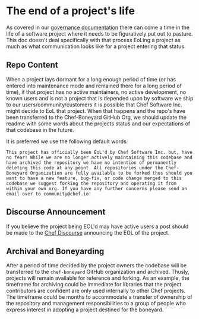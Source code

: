 # The end of a project's life

As covered in our [governance documentation](../governance.md) there can come a time in the life of a software project where it needs to be figuratively put out to pasture. This doc doesn't deal specifically with that process EoLing a project as much as what communication looks like for a project entering that status.

## Repo Content

When a project lays dormant for a long enough period of time (or has entered into maintenance mode and remained there for a long period of time), if that project has no active maintainers, no active development, no known users and is not a project that is depended upon by software we ship to our users/community/customers it is possible that Chef Software Inc. might decide to EoL that project. When that happens and the repo's have been transferred to the Chef-Boneyard GitHub Org, we should update the readme with some words about the projects status and our expectations of that codebase in the future.

It is preferred we use the following default words:

```
This project has officially been EoL'd by Chef Software Inc. but, have no fear! While we are no longer actively maintaining this codebase and have archived the repository we have no intention of permanently deleting this code at any point. All repositories under the Chef-Boneyard Organization are fully available to be forked thus should you want to have a new feature, bug-fix, or code change merged to this codebase we suggest forking the repository and operating it from within your own org. If you have any further concerns please send an email over to community@chef.io!
```

## Discourse Announcement

If you believe the project being EOL'd may have active users a post should be made to the [Chef Discourse](https://discourse.chef.io) announcing the EOL of the project.

## Archival and Boneyarding

After a period of time decided by the project owners the codebase will be transferred to the `chef-boneyard` GitHub organization and archived. Thusly, projects will remain available for reference and forking. As an example, the timeframe for archiving could be immediate for libraries that the project contributors are confident are only used internally to other Chef projects. The timeframe could be months to accommodate a transfer of ownership of the repository and management responsibilities to a group of people who express interest in adopting a project destined for the boneyard.

